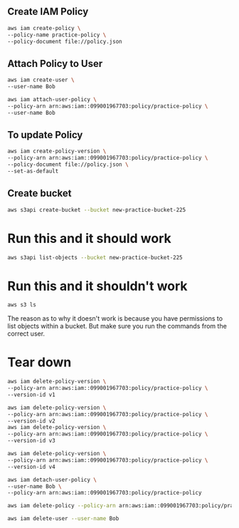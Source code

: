 ## Create IAM Policy
```sh
aws iam create-policy \
--policy-name practice-policy \
--policy-document file://policy.json
```

## Attach Policy to User
```sh
aws iam create-user \
--user-name Bob

aws iam attach-user-policy \
--policy-arn arn:aws:iam::099001967703:policy/practice-policy \
--user-name Bob
```

## To update Policy
```sh
aws iam create-policy-version \
--policy-arn arn:aws:iam::099001967703:policy/practice-policy \
--policy-document file://policy.json \
--set-as-default
```

## Create bucket
```sh
aws s3api create-bucket --bucket new-practice-bucket-225
```

# Run this and it should work
```sh
aws s3api list-objects --bucket new-practice-bucket-225
```

# Run this and it shouldn't work
```sh
aws s3 ls
```

The reason as to why it doesn't work is because you have permissions to list objects within a bucket. But make sure you run the commands from the correct user.

# Tear down
```sh
aws iam delete-policy-version \
--policy-arn arn:aws:iam::099001967703:policy/practice-policy \
--version-id v1

aws iam delete-policy-version \
--policy-arn arn:aws:iam::099001967703:policy/practice-policy \
--version-id v2
aws iam delete-policy-version \
--policy-arn arn:aws:iam::099001967703:policy/practice-policy \
--version-id v3

aws iam delete-policy-version \
--policy-arn arn:aws:iam::099001967703:policy/practice-policy \
--version-id v4

aws iam detach-user-policy \
--user-name Bob \
--policy-arn arn:aws:iam::099001967703:policy/practice-policy

aws iam delete-policy --policy-arn arn:aws:iam::099001967703:policy/practice-policy

aws iam delete-user --user-name Bob
```
